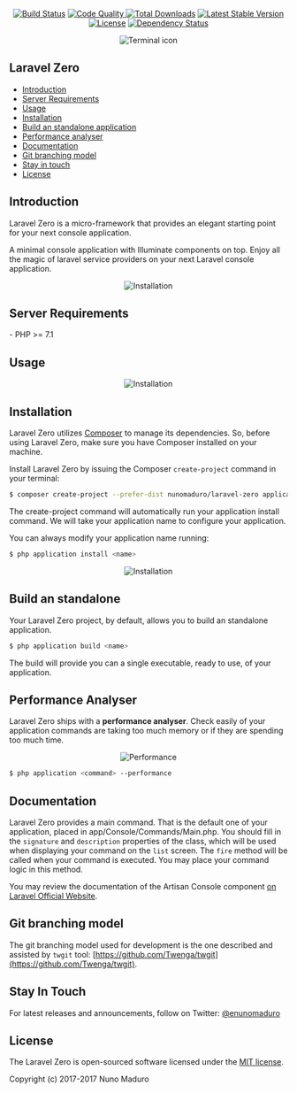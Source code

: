 <p align="center">
  <a href="https://travis-ci.org/nunomaduro/laravel-zero"><img src="https://travis-ci.org/nunomaduro/laravel-zero.svg?branch=stable" alt="Build Status"></a>
  <a href="https://scrutinizer-ci.com/g/nunomaduro/laravel-zero/?branch=stable"><img src="https://scrutinizer-ci.com/g/nunomaduro/laravel-zero/badges/quality-score.png?b=stable" alt="Code Quality" />
  <a href="https://packagist.org/packages/nunomaduro/laravel-zero"><img src="https://poser.pugx.org/nunomaduro/laravel-zero/d/total.svg" alt="Total Downloads"></a>
  <a href="https://packagist.org/packages/nunomaduro/laravel-zero"><img src="https://poser.pugx.org/nunomaduro/laravel-zero/v/stable.svg" alt="Latest Stable Version"></a>
  <a href="https://packagist.org/packages/nunomaduro/laravel-zero"><img src="https://poser.pugx.org/nunomaduro/laravel-zero/license.svg" alt="License"></a>
  <a href='https://www.versioneye.com/user/projects/58d9809026a5bb0038e4206b'><img src='https://www.versioneye.com/user/projects/58d9809026a5bb0038e4206b/badge.svg?style=flat-square' alt="Dependency Status" /></a>
</p>

<p align="center">
    <img title="Terminal icon" src="https://raw.githubusercontent.com/nunomaduro/laravel-zero/26df832a0e72f1002d3a94455475ccd5534e9f40/docs/logo.png" />
</p>

## Laravel Zero

- [Introduction](#introduction)
- [Server Requirements](#server-requirements)
- [Usage](#usage)
- [Installation](#installation)
- [Build an standalone application](#build-an-standalone)
- [Performance analyser](#performance-analyser)
- [Documentation](#documentation)
- [Git branching model](#git-model)
- [Stay in touch](#stay-in-touch)
- [License](#license)

<a name="introduction"></a>
## Introduction

Laravel Zero is a micro-framework that provides an elegant starting point for your next console application.

A minimal console application with Illuminate components on top. Enjoy all the magic of laravel service providers on your
next Laravel console application.

<p align="center">
    <img title="Installation" src="https://raw.githubusercontent.com/nunomaduro/laravel-zero/stable/docs/service-providers.png" />
</p>

<a name="server-requirements"></a>
## Server Requirements

<div class="content-list" markdown="1">
- PHP >= 7.1
</div>

<a name="usage"></a>
## Usage

<p align="center">
    <img title="Installation" src="https://raw.githubusercontent.com/nunomaduro/laravel-zero/stable/docs/commands.gif" />
</p>

<a name="installation"></a>
## Installation

Laravel Zero utilizes [Composer](https://getcomposer.org) to manage its dependencies. So, before using Laravel Zero, make sure you have Composer installed on your machine.

Install Laravel Zero by issuing the Composer `create-project` command in your terminal:

```sh
$ composer create-project --prefer-dist nunomaduro/laravel-zero application
```

The create-project command will automatically run your application install command. We will take your application name to configure your application.

You can always modify your application name running:

```sh
$ php application install <name>
```

<p align="center">
    <img title="Installation" src="https://raw.githubusercontent.com/nunomaduro/laravel-zero/stable/docs/install.gif" />
</p>

<a name="build-an-standalone"></a>
## Build an standalone

Your Laravel Zero project, by default, allows you to build an standalone application.

```sh
$ php application build <name>
```

The build will provide you can a single executable, ready to use, of your application.

<a name="performance-analyser"></a>
## Performance Analyser

Laravel Zero ships with a **performance analyser**. Check easily of your application commands are taking too much memory or if they are spending too much time.

 <p align="center">
     <img title="Performance" src="https://raw.githubusercontent.com/nunomaduro/laravel-zero/stable/docs/performance.png" />
 </p>

 ```sh
 $ php application <command> --performance
 ```

<a name="documentation"></a>
## Documentation

Laravel Zero provides a main command. That is the default one of your application, placed in app/Console/Commands/Main.php. You should fill in the `signature` and `description` properties of the class, which will be used when displaying your command on the `list` screen. The `fire` method will be called when your command is executed. You may place your command logic in this method.

You may review the documentation of the Artisan Console component [on Laravel Official Website](https://laravel.com/docs/5.4/artisan).

<a name="git-model"></a>
## Git branching model

The git branching model used for development is the one described and assisted by `twgit` tool: [https://github.com/Twenga/twgit](https://github.com/Twenga/twgit).

<a name="stay-in-touch"></a>
## Stay In Touch

For latest releases and announcements, follow on Twitter: [@enunomaduro](https://twitter.com/enunomaduro)

<a name="license"></a>
## License

The Laravel Zero is open-sourced software licensed under the [MIT license](http://opensource.org/licenses/MIT).

Copyright (c) 2017-2017 Nuno Maduro
